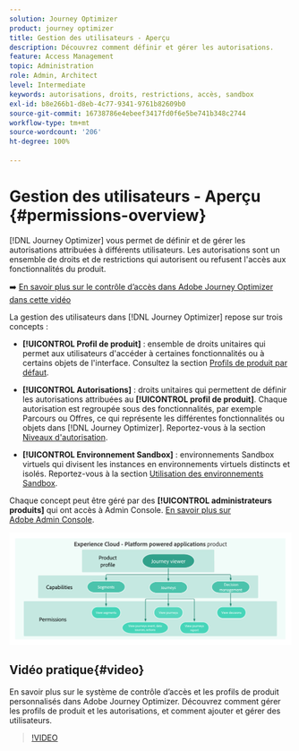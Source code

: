 ```yaml
---
solution: Journey Optimizer
product: journey optimizer
title: Gestion des utilisateurs - Aperçu
description: Découvrez comment définir et gérer les autorisations.
feature: Access Management
topic: Administration
role: Admin, Architect
level: Intermediate
keywords: autorisations, droits, restrictions, accès, sandbox
exl-id: b8e266b1-d8eb-4c77-9341-9761b82609b0
source-git-commit: 16738786e4ebeef3417fd0f6e5be741b348c2744
workflow-type: tm+mt
source-wordcount: '206'
ht-degree: 100%

---
```


# Gestion des utilisateurs - Aperçu {#permissions-overview}

[!DNL Journey Optimizer] vous permet de définir et de gérer les autorisations attribuées à différents utilisateurs. Les autorisations sont un ensemble de droits et de restrictions qui autorisent ou refusent l&#39;accès aux fonctionnalités du produit.

➡️ [En savoir plus sur le contrôle d’accès dans Adobe Journey Optimizer dans cette vidéo](#video)

La gestion des utilisateurs dans [!DNL Journey Optimizer] repose sur trois concepts :

* **[!UICONTROL Profil de produit]** : ensemble de droits unitaires qui permet aux utilisateurs d&#39;accéder à certaines fonctionnalités ou à certains objets de l&#39;interface. Consultez la section [Profils de produit par défaut](ootb-product-profiles.md).

* **[!UICONTROL Autorisations]** : droits unitaires qui permettent de définir les autorisations attribuées au **[!UICONTROL profil de produit]**. Chaque autorisation est regroupée sous des fonctionnalités, par exemple Parcours ou Offres, ce qui représente les différentes fonctionnalités ou objets dans [!DNL Journey Optimizer]. Reportez-vous à la section [Niveaux d&#39;autorisation](high-low-permissions.md).

* **[!UICONTROL Environnement Sandbox]** : environnements Sandbox virtuels qui divisent les instances en environnements virtuels distincts et isolés. Reportez-vous à la section [Utilisation des environnements Sandbox](sandboxes.md).

Chaque concept peut être géré par des **[!UICONTROL administrateurs produits]** qui ont accès à Admin Console. [En savoir plus sur Adobe Admin Console](https://helpx.adobe.com/fr/enterprise/managing/user-guide.html).

![](assets/do-not-localize/permissions_2.png)

## Vidéo pratique{#video}

En savoir plus sur le système de contrôle d’accès et les profils de produit personnalisés dans Adobe Journey Optimizer. Découvrez comment gérer les profils de produit et les autorisations, et comment ajouter et gérer des utilisateurs.

>[!VIDEO](https://video.tv.adobe.com/v/333998?quality=12)
